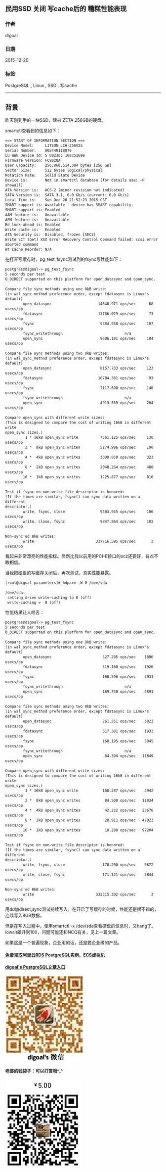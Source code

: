 ## 民用SSD 关闭 写cache后的 糟糕性能表现  
                                                                                                                     
### 作者                                                                                                                     
digoal                                                                                                                     
                                                                                                                     
### 日期                                                                                                                     
2015-12-20                                                                                                                  
                                                                                                                     
### 标签                                                                                                                     
PostgreSQL , Linux , SSD , 写cache    
                                                                                                                     
----                                                                                                                     
                                                                                                                     
## 背景         
昨天刚到手的一块SSD，建兴 ZETA 256GB的硬盘。  
  
smartctl查看到的信息如下：  
  
```  
=== START OF INFORMATION SECTION ===  
Device Model:     LITEON LCH-256V2S  
Serial Number:    002448118079  
LU WWN Device Id: 5 002303 10035169e  
Firmware Version: FC8020A  
User Capacity:    256,060,514,304 bytes [256 GB]  
Sector Size:      512 bytes logical/physical  
Rotation Rate:    Solid State Device  
Device is:        Not in smartctl database [for details use: -P showall]  
ATA Version is:   ACS-2 (minor revision not indicated)  
SATA Version is:  SATA 3.1, 6.0 Gb/s (current: 6.0 Gb/s)  
Local Time is:    Sun Dec 20 21:52:23 2015 CST  
SMART support is: Available - device has SMART capability.  
SMART support is: Enabled  
AAM feature is:   Unavailable  
APM feature is:   Unavailable  
Rd look-ahead is: Enabled  
Write cache is:   Enabled  
ATA Security is:  Disabled, frozen [SEC2]  
Write SCT (Get) XXX Error Recovery Control Command failed: scsi error aborted command  
Wt Cache Reorder: N/A  
```  
  
在打开写缓存时，pg_test_fsync测试到的fsync写性能如下：  
  
```  
postgres@digoal-> pg_test_fsync   
5 seconds per test  
O_DIRECT supported on this platform for open_datasync and open_sync.  
  
Compare file sync methods using one 8kB write:  
(in wal_sync_method preference order, except fdatasync is Linux's default)  
        open_datasync                     14640.971 ops/sec      68 usecs/op  
        fdatasync                         13786.079 ops/sec      73 usecs/op  
        fsync                              9384.938 ops/sec     107 usecs/op  
        fsync_writethrough                            n/a  
        open_sync                          9606.181 ops/sec     104 usecs/op  
  
Compare file sync methods using two 8kB writes:  
(in wal_sync_method preference order, except fdatasync is Linux's default)  
        open_datasync                      8157.733 ops/sec     123 usecs/op  
        fdatasync                         10784.381 ops/sec      93 usecs/op  
        fsync                              7117.690 ops/sec     140 usecs/op  
        fsync_writethrough                            n/a  
        open_sync                          4913.559 ops/sec     204 usecs/op  
  
Compare open_sync with different write sizes:  
(This is designed to compare the cost of writing 16kB in different write  
open_sync sizes.)  
         1 * 16kB open_sync write          7361.125 ops/sec     136 usecs/op  
         2 *  8kB open_sync writes         5274.986 ops/sec     190 usecs/op  
         4 *  4kB open_sync writes         3099.050 ops/sec     323 usecs/op  
         8 *  2kB open_sync writes         2048.264 ops/sec     488 usecs/op  
        16 *  1kB open_sync writes         1225.877 ops/sec     816 usecs/op  
  
Test if fsync on non-write file descriptor is honored:  
(If the times are similar, fsync() can sync data written on a different  
descriptor.)  
        write, fsync, close                9403.945 ops/sec     106 usecs/op  
        write, close, fsync                9847.864 ops/sec     102 usecs/op  
  
Non-sync'ed 8kB writes:  
        write                            337716.595 ops/sec       3 usecs/op  
```  
  
看起来非常漂亮的性能指标。居然比我以前用的PCI-E接口的ocz还要好，有点不敢相信。  
  
当我把硬盘的写缓存关闭后，再次测试，真实性能暴露。  
  
```  
[root@digoal parameters]# hdparm -W 0 /dev/sda  
  
/dev/sda:  
 setting drive write-caching to 0 (off)  
 write-caching =  0 (off)  
```  
  
性能结果让人咂舌：  
  
```  
postgres@digoal-> pg_test_fsync   
5 seconds per test  
O_DIRECT supported on this platform for open_datasync and open_sync.  
  
Compare file sync methods using one 8kB write:  
(in wal_sync_method preference order, except fdatasync is Linux's default)  
        open_datasync                       527.295 ops/sec    1896 usecs/op  
        fdatasync                           519.180 ops/sec    1926 usecs/op  
        fsync                               168.596 ops/sec    5931 usecs/op  
        fsync_writethrough                            n/a  
        open_sync                           169.740 ops/sec    5891 usecs/op  
  
Compare file sync methods using two 8kB writes:  
(in wal_sync_method preference order, except fdatasync is Linux's default)  
        open_datasync                       261.551 ops/sec    3823 usecs/op  
        fdatasync                           517.381 ops/sec    1933 usecs/op  
        fsync                               168.195 ops/sec    5945 usecs/op  
        fsync_writethrough                            n/a  
        open_sync                            84.394 ops/sec   11849 usecs/op  
  
Compare open_sync with different write sizes:  
(This is designed to compare the cost of writing 16kB in different write  
open_sync sizes.)  
         1 * 16kB open_sync write           168.287 ops/sec    5942 usecs/op  
         2 *  8kB open_sync writes           84.500 ops/sec   11834 usecs/op  
         4 *  4kB open_sync writes           42.232 ops/sec   23678 usecs/op  
         8 *  2kB open_sync writes           20.911 ops/sec   47823 usecs/op  
        16 *  1kB open_sync writes           10.288 ops/sec   97204 usecs/op  
  
Test if fsync on non-write file descriptor is honored:  
(If the times are similar, fsync() can sync data written on a different  
descriptor.)  
        write, fsync, close                 170.290 ops/sec    5872 usecs/op  
        write, close, fsync                 171.121 ops/sec    5844 usecs/op  
  
Non-sync'ed 8kB writes:  
        write                            332315.202 ops/sec       3 usecs/op  
```  
  
用dd加direct,sync测试持续写入，在开启了写缓存的时候，性能还是很不错的，连续写入8GB数据。  
  
但是在写入过程中，使用smartctl -x /dev/sda查看硬盘的信息时，又hang了。iowait飙升到100，问题可能还和NCQ有关，见上一篇文章。  
  
如果这是一个普遍现象，企业用的话，还是要企业级的产品。  
  
  
  
  
  
  
  
  
  
  
  
  
  
#### [免费领取阿里云RDS PostgreSQL实例、ECS虚拟机](https://free.aliyun.com/ "57258f76c37864c6e6d23383d05714ea")
  
  
#### [digoal's PostgreSQL文章入口](https://github.com/digoal/blog/blob/master/README.md "22709685feb7cab07d30f30387f0a9ae")
  
  
![digoal's weixin](../pic/digoal_weixin.jpg "f7ad92eeba24523fd47a6e1a0e691b59")
  
  
#### 老婆的钱袋子：可以打赏哦^_^  
![wife's weixin ds](../pic/wife_weixin_ds.jpg "acd5cce1a143ef1d6931b1956457bc9f")
  
